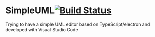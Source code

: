 # SimpleUML[![Build Status](https://travis-ci.org/fforjan/SimpleUML.svg?branch=master)](https://travis-ci.org/fforjan/SimpleUML)


Trying to have a simple UML editor based on TypeScript/electron and developed with Visual Studio Code

